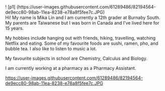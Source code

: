 

<div style="float: left">
    ! [p1] (https://user-images.githubusercontent.com/61289486/82194564-de9ecc80-98ab-11ea-8238-e78a8f5fee7c.JPG)
</div>


   Hi! My name is Mika Lin and I am currently a 12th grader at Burnaby South. My parents are Taiwanese but I was born in Canada and I’ve lived here for 15 years. 

   My hobbies include hanging out with friends, hiking, travelling, watching Netflix and eating. Some of my favourite foods are sushi, ramen, pho, and bubble tea. I also like to listen to music a lot. 

   My favourite subjects in school are Chemistry, Calculus and Biology. 

   I am currently working at a pharmacy as a Pharmacy Assistant.






https://user-images.githubusercontent.com/61289486/82194564-de9ecc80-98ab-11ea-8238-e78a8f5fee7c.JPG














